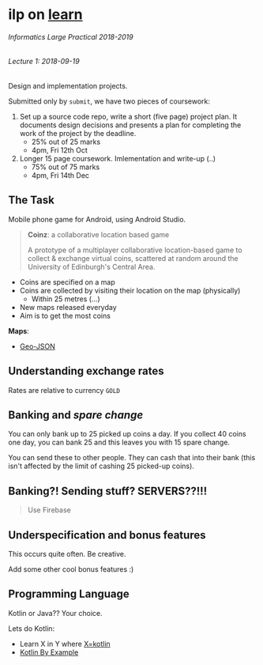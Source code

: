 # ilp on [learn](http://course.inf.ed.ac.uk/ilp)
###### Informatics Large Practical 2018-2019

###### _Lecture 1: 2018-09-19_

Design and implementation projects.

Submitted only by `submit`, we have two pieces of coursework:

1. Set up a source code repo, write a short (five page) project plan. It documents design decisions and presents a plan for completing the work of the project by the deadline.
    - 25% out of 25 marks
    - 4pm, Fri 12th Oct
2. Longer 15 page coursework. Imlementation and write-up (..)
    - 75% out of 75 marks
    - 4pm, Fri 14th Dec

## The Task

Mobile phone game for Android, using Android Studio.

> **Coinz**: a collaborative location based game
>
> A prototype of a multiplayer collaborative location-based game to collect & exchange virtual coins, scattered at random
> around the University of Edinburgh's Central Area.
>

- Coins are specified on a map
- Coins are collected by visiting their location on the map (physically)
    - Within 25 metres (...)
- New maps released everyday
- Aim is to get the most coins
    
**Maps**:

- [Geo-JSON](https://geojson.io)

## Understanding exchange rates

Rates are relative to currency `GOLD`

## Banking and _spare change_

You can only bank up to 25 picked up coins a day. If you collect 40 coins one day, you can bank 25 and this leaves you with 15 
spare change.

You can send these to other people.
They can cash that into their bank (this isn't affected by the limit of cashing 25 picked-up coins).

## Banking?! Sending stuff? SERVERS??!!!

> Use Firebase

## Underspecification and bonus features

This occurs quite often. Be creative.

Add some other cool bonus features :)

## Programming Language

Kotlin or Java?? Your choice.

Lets do Kotlin:

- Learn X in Y where [X=kotlin](https://learnxinyminutes.com/docs/kotlin/)
- [Kotlin By Example](http://kotlinbyexample.org/)
